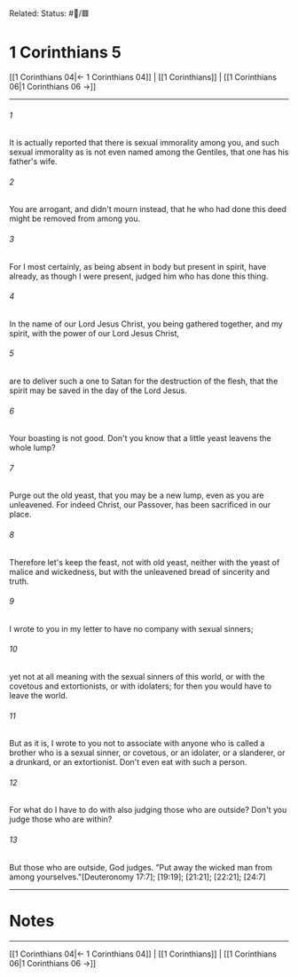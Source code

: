 Related:
Status: #📖/🟥
# 1 Corinthians 5

[[1 Corinthians 04|← 1 Corinthians 04]] | [[1 Corinthians]] | [[1 Corinthians 06|1 Corinthians 06 →]]
***



###### 1 
It is actually reported that there is sexual immorality among you, and such sexual immorality as is not even named among the Gentiles, that one has his father's wife. 

###### 2 
You are arrogant, and didn't mourn instead, that he who had done this deed might be removed from among you. 

###### 3 
For I most certainly, as being absent in body but present in spirit, have already, as though I were present, judged him who has done this thing. 

###### 4 
In the name of our Lord Jesus Christ, you being gathered together, and my spirit, with the power of our Lord Jesus Christ, 

###### 5 
are to deliver such a one to Satan for the destruction of the flesh, that the spirit may be saved in the day of the Lord Jesus. 

###### 6 
Your boasting is not good. Don't you know that a little yeast leavens the whole lump? 

###### 7 
Purge out the old yeast, that you may be a new lump, even as you are unleavened. For indeed Christ, our Passover, has been sacrificed in our place. 

###### 8 
Therefore let's keep the feast, not with old yeast, neither with the yeast of malice and wickedness, but with the unleavened bread of sincerity and truth. 

###### 9 
I wrote to you in my letter to have no company with sexual sinners; 

###### 10 
yet not at all meaning with the sexual sinners of this world, or with the covetous and extortionists, or with idolaters; for then you would have to leave the world. 

###### 11 
But as it is, I wrote to you not to associate with anyone who is called a brother who is a sexual sinner, or covetous, or an idolater, or a slanderer, or a drunkard, or an extortionist. Don't even eat with such a person. 

###### 12 
For what do I have to do with also judging those who are outside? Don't you judge those who are within? 

###### 13 
But those who are outside, God judges. "Put away the wicked man from among yourselves."<crossref intro="5:13">[Deuteronomy 17:7]; [19:19]; [21:21]; [22:21]; [24:7]</crossref>

---
# Notes


***
[[1 Corinthians 04|← 1 Corinthians 04]] | [[1 Corinthians]] | [[1 Corinthians 06|1 Corinthians 06 →]]
